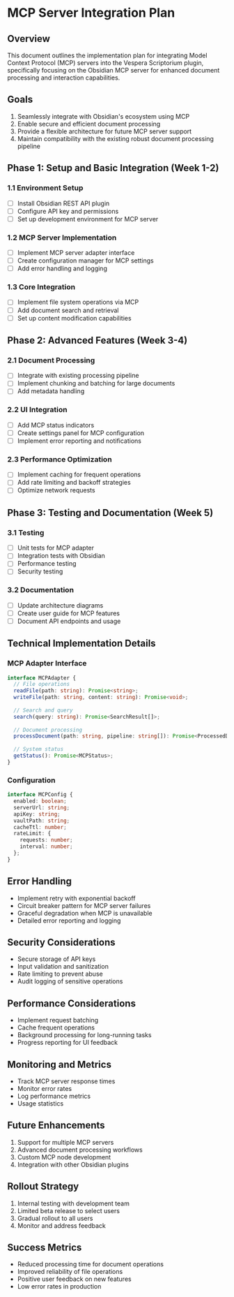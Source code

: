 # MCP Server Integration Plan

## Overview

This document outlines the implementation plan for integrating Model Context Protocol (MCP) servers into the Vespera Scriptorium plugin, specifically focusing on the Obsidian MCP server for enhanced document processing and interaction capabilities.

## Goals

1. Seamlessly integrate with Obsidian's ecosystem using MCP
2. Enable secure and efficient document processing
3. Provide a flexible architecture for future MCP server support
4. Maintain compatibility with the existing robust document processing pipeline

## Phase 1: Setup and Basic Integration (Week 1-2)

### 1.1 Environment Setup

- [ ] Install Obsidian REST API plugin
- [ ] Configure API key and permissions
- [ ] Set up development environment for MCP server

### 1.2 MCP Server Implementation

- [ ] Implement MCP server adapter interface
- [ ] Create configuration manager for MCP settings
- [ ] Add error handling and logging

### 1.3 Core Integration

- [ ] Implement file system operations via MCP
- [ ] Add document search and retrieval
- [ ] Set up content modification capabilities

## Phase 2: Advanced Features (Week 3-4)

### 2.1 Document Processing

- [ ] Integrate with existing processing pipeline
- [ ] Implement chunking and batching for large documents
- [ ] Add metadata handling

### 2.2 UI Integration

- [ ] Add MCP status indicators
- [ ] Create settings panel for MCP configuration
- [ ] Implement error reporting and notifications

### 2.3 Performance Optimization

- [ ] Implement caching for frequent operations
- [ ] Add rate limiting and backoff strategies
- [ ] Optimize network requests

## Phase 3: Testing and Documentation (Week 5)

### 3.1 Testing

- [ ] Unit tests for MCP adapter
- [ ] Integration tests with Obsidian
- [ ] Performance testing
- [ ] Security testing

### 3.2 Documentation

- [ ] Update architecture diagrams
- [ ] Create user guide for MCP features
- [ ] Document API endpoints and usage

## Technical Implementation Details

### MCP Adapter Interface

```typescript
interface MCPAdapter {
  // File operations
  readFile(path: string): Promise<string>;
  writeFile(path: string, content: string): Promise<void>;
  
  // Search and query
  search(query: string): Promise<SearchResult[]>;
  
  // Document processing
  processDocument(path: string, pipeline: string[]): Promise<ProcessedDocument>;
  
  // System status
  getStatus(): Promise<MCPStatus>;
}
```

### Configuration

```typescript
interface MCPConfig {
  enabled: boolean;
  serverUrl: string;
  apiKey: string;
  vaultPath: string;
  cacheTtl: number;
  rateLimit: {
    requests: number;
    interval: number;
  };
}
```

## Error Handling

- Implement retry with exponential backoff
- Circuit breaker pattern for MCP server failures
- Graceful degradation when MCP is unavailable
- Detailed error reporting and logging

## Security Considerations

- Secure storage of API keys
- Input validation and sanitization
- Rate limiting to prevent abuse
- Audit logging of sensitive operations

## Performance Considerations

- Implement request batching
- Cache frequent operations
- Background processing for long-running tasks
- Progress reporting for UI feedback

## Monitoring and Metrics

- Track MCP server response times
- Monitor error rates
- Log performance metrics
- Usage statistics

## Future Enhancements

1. Support for multiple MCP servers
2. Advanced document processing workflows
3. Custom MCP node development
4. Integration with other Obsidian plugins

## Rollout Strategy

1. Internal testing with development team
2. Limited beta release to select users
3. Gradual rollout to all users
4. Monitor and address feedback

## Success Metrics

- Reduced processing time for document operations
- Improved reliability of file operations
- Positive user feedback on new features
- Low error rates in production
